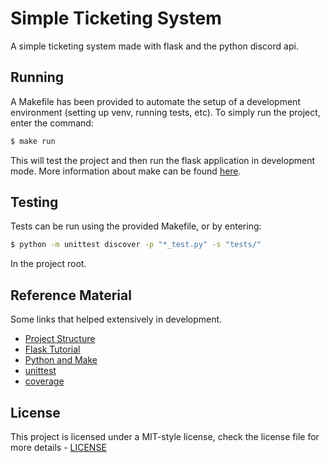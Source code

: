 # Simple Ticketing System

A simple ticketing system made with flask and the python discord api.

## Running

A Makefile has been provided to automate the setup of a development environment
(setting up venv, running tests, etc). To simply run the project, enter the
command:

```bash
$ make run
```

This will test the project and then run the flask application in development
mode. More information about make can be found
[here](https://www.gnu.org/software/make/).

## Testing

Tests can be run using the provided Makefile, or by entering:

```bash
$ python -m unittest discover -p "*_test.py" -s "tests/"
```

In the project root.

## Reference Material

Some links that helped extensively in development.

* [Project Structure](https://docs.python-guide.org/writing/structure/)
* [Flask Tutorial](https://flask.palletsprojects.com/en/2.0.x/tutorial/)
* [Python and Make](https://krzysztofzuraw.com/blog/2016/makefiles-in-python-projects/)
* [unittest](https://docs.python.org/3/library/unittest.html)
* [coverage](https://devguide.python.org/coverage/)

## License

This project is licensed under a MIT-style license, check the license file for
more details - [LICENSE](LICENSE)

